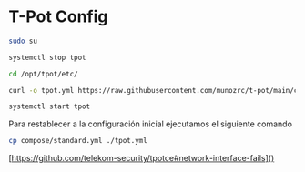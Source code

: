 # T-Pot Config

```bash
sudo su
```

```bash
systemctl stop tpot
```

```bash
cd /opt/tpot/etc/
```

```bash
curl -o tpot.yml https://raw.githubusercontent.com/munozrc/t-pot/main/compose/conpot.yml
```

```bash
systemctl start tpot
```

Para restablecer a la configuración inicial ejecutamos el siguiente comando

```bash
cp compose/standard.yml ./tpot.yml
```
[https://github.com/telekom-security/tpotce#network-interface-fails]()
